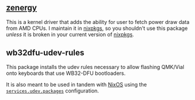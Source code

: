 ## [zenergy](https://github.com/BoukeHaarsma23/zenergy/)

This is a kernel driver that adds the ability for user to fetch power draw data from AMD CPUs. I maintain it in
[nixpkgs], so you shouldn't use this package _unless_ it is broken in your current
version of [nixpkgs].

## wb32dfu-udev-rules

This package installs the udev rules necessary to allow flashing QMK/Vial onto keyboards that use WB32-DFU bootloaders.

It is also meant to be used in tandem with [NixOS] using the
[`services.udev.packages`](https://search.nixos.org/options?query=services.udev.packages) configuration.


<!-- REFERENCES -->
[nixpkgs]: https://github.com/NixOS/nixpkgs/
[nixos]: https://nixos.org
